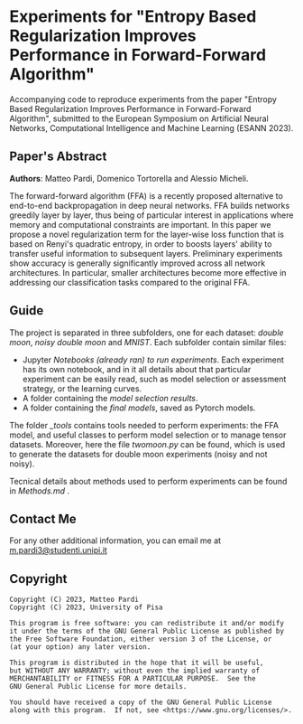 # Experiments for "Entropy Based Regularization Improves Performance in Forward-Forward Algorithm"
Accompanying code to reproduce experiments from the paper "Entropy Based Regularization Improves Performance in Forward-Forward Algorithm", submitted to the European Symposium on Artificial Neural Networks, Computational Intelligence and Machine Learning (ESANN 2023).

## Paper's Abstract

**Authors**: Matteo Pardi, Domenico Tortorella and Alessio Micheli.

The forward-forward algorithm (FFA) is a recently proposed alternative to end-to-end backpropagation in deep neural networks. FFA builds networks greedily layer by layer, thus being of particular interest in applications where memory and computational constraints are important. In this paper we propose a novel regularization term for the layer-wise loss function that is based on Renyi's quadratic entropy, in order to boosts layers' ability to transfer useful information to subsequent layers. Preliminary experiments show accuracy is generally significantly improved across all network architectures. In particular, smaller architectures become more effective in addressing our classification tasks compared to the original FFA.

## Guide

The project is separated in three subfolders, one for each dataset: *double moon*, *noisy double moon* and *MNIST*. Each subfolder contain similar files:
- Jupyter *Notebooks (already ran) to run experiments*. Each experiment has its own notebook, and in it all details about that particular experiment can be easily read, such as model selection or assessment strategy, or the learning curves. 
- A folder containing the *model selection results*.
- A folder containing the *final models*, saved as Pytorch models.

The folder *_tools* contains tools needed to perform experiments: the FFA model, and useful classes to perform model selection or to manage tensor datasets. Moreover, here the file *twomoon.py* can be found, which is used to generate the datasets for double moon experiments (noisy and not noisy).

Tecnical details about methods used to perform experiments can be found in *Methods.md* .

## Contact Me

For any other additional information, you can email me at m.pardi3@studenti.unipi.it

## Copyright

```
Copyright (C) 2023, Matteo Pardi
Copyright (C) 2023, University of Pisa

This program is free software: you can redistribute it and/or modify
it under the terms of the GNU General Public License as published by
the Free Software Foundation, either version 3 of the License, or
(at your option) any later version.

This program is distributed in the hope that it will be useful,
but WITHOUT ANY WARRANTY; without even the implied warranty of
MERCHANTABILITY or FITNESS FOR A PARTICULAR PURPOSE.  See the
GNU General Public License for more details.

You should have received a copy of the GNU General Public License
along with this program.  If not, see <https://www.gnu.org/licenses/>.
```